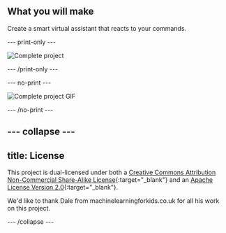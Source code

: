 ## What you will make

Create a smart virtual assistant that reacts to your commands.

--- print-only ---

![Complete project](images/what-you-will-make.png)

--- /print-only ---

--- no-print ---

![Complete project GIF](images/smart-classroom.gif)

--- /no-print ---

--- collapse ---
---
title: License
---

This project is dual-licensed under both a [Creative Commons Attribution Non-Commercial Share-Alike License](http://creativecommons.org/licenses/by-nc-sa/4.0/){:target="_blank"} and an [Apache License Version 2.0](http://www.apache.org/licenses/LICENSE-2.0){:target="_blank"}.

We'd like to thank Dale from machinelearningforkids.co.uk for all his work on this project.

--- /collapse ---